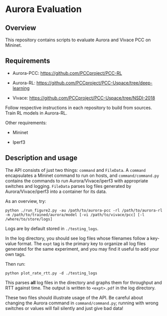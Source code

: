 # Aurora Evaluation

## Overview

This repository contains scripts to evaluate Aurora and Vivace PCC on Mininet.

## Requirements

- Aurora-PCC: https://github.com/PCCproject/PCC-RL

- Aurora-RL: https://github.com/PCCproject/PCC-Uspace/tree/deep-learning

- Vivace: https://github.com/PCCproject/PCC-Uspace/tree/NSDI-2018

Follow respective instructions in each repository to build from sources.
Train RL models in Aurora-RL.

Other requirements:

- Mininet

- Iperf3

## Description and usage

The API consists of just two things: `command` and `FileData`.
A `command` encapsulates a Mininet command to run on hosts,
and `command/command.py` contains the commands to run Aurora/Vivace/iperf3
with appropriate switches and logging.
`FileData` parses log files generated by Aurora/Vivace/iperf3 into a container 
for its data.

As an overview, try:

```
python ./run_figure2.py -au /path/to/aurora-pcc -rl /path/to/aurora-rl -m /path/to/trained/aurora/model [-vi /path/to/vivace/pcc] [-l /where/to/store/logs]
```

Logs are by default stored in `./testing_logs`.

In the log directory, you should see log files whose filenames follow a 
key-value format.
The `expt` tag is the primary key to organize all log files generated for the 
same experiment, and you may find it useful to add your own tags.

Then run:

```
python plot_rate_rtt.py -d ./testing_logs
```

This parses __all__ log files in the directory and graphs them for throughput
and RTT against time.
The output is written to `<expt>.pdf` in the log directory.

These two files should illustrate usage of the API.
Be careful about changing the Aurora command in `command/command.py`;
running with wrong switches or values will fail silently and just give bad data!
